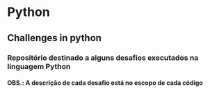 # Python
## Challenges in python 
### Repositório destinado a alguns desafios executados na linguagem Python
#### OBS.: A descrição de cada desafio está no escopo de cada código

